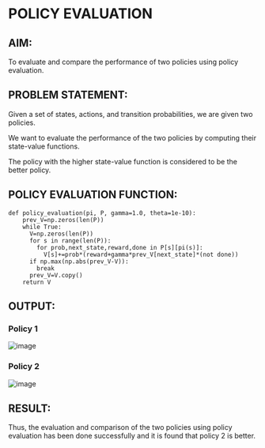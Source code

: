 # POLICY EVALUATION

## AIM:
To evaluate and compare the performance of two policies using policy evaluation.

## PROBLEM STATEMENT:
Given a set of states, actions, and transition probabilities, we are given two policies.

We want to evaluate the performance of the two policies by computing their state-value functions.

The policy with the higher state-value function is considered to be the better policy.

## POLICY EVALUATION FUNCTION:
```
def policy_evaluation(pi, P, gamma=1.0, theta=1e-10):
    prev_V=np.zeros(len(P))
    while True:
      V=np.zeros(len(P))
      for s in range(len(P)):
        for prob,next_state,reward,done in P[s][pi(s)]:
          V[s]+=prob*(reward+gamma*prev_V[next_state]*(not done))
      if np.max(np.abs(prev_V-V)):
        break
      prev_V=V.copy()
    return V
```
## OUTPUT:

### Policy 1

![image](https://github.com/lisianathiruselvan/rl-policy-evaluation/assets/119389971/ed51c1e8-c665-43cf-a093-0ffe22e71206)


### Policy 2

![image](https://github.com/lisianathiruselvan/rl-policy-evaluation/assets/119389971/049553a1-f4bc-4b66-905f-57c8f7fe3dbd)


## RESULT:

Thus, the evaluation and comparison of the two policies using policy evaluation has been done successfully and it is found that policy 2 is better.
